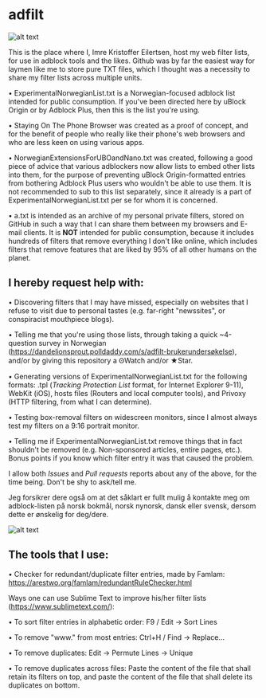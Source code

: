 # adfilt

![alt text](https://raw.githubusercontent.com/DandelionSprout/adfilt/master/Images/Adfilt%20logo%202.png)

This is the place where I, Imre Kristoffer Eilertsen, host my web filter lists, for use in adblock tools and the likes. Github was by far the easiest way for laymen like me to store pure TXT files, which I thought was a necessity to share my filter lists across multiple units.

• ExperimentalNorwegianList.txt is a Norwegian-focused adblock list intended for public consumption. If you've been directed here by uBlock Origin or by Adblock Plus, then this is the list you're using.

• Staying On The Phone Browser was created as a proof of concept, and for the benefit of people who really like their phone's web browsers and who are less keen on using various apps.

• NorwegianExtensionsForUBOandNano.txt was created, following a good piece of advice that various adblockers now allow lists to embed other lists into them, for the purpose of preventing uBlock Origin-formatted entries from bothering Adblock Plus users who wouldn't be able to use them. It is not recommended to sub to this list separately, since it already is a part of ExperimentalNorwegianList.txt per se for whom it is concerned.

• a.txt is intended as an archive of my personal private filters, stored on GitHub in such a way that I can share them between my browsers and E-mail clients. It is __NOT__ intended for public consumption, because it includes hundreds of filters that remove everything I don't like online, which includes filters that remove features that are liked by 95% of all other humans on the planet.

## I hereby request help with:

• Discovering filters that I may have missed, especially on websites that I refuse to visit due to personal tastes (e.g. far-right "newssites", or conspiracist mouthpiece blogs).

• Telling me that you're using those lists, through taking a quick ~4-question survey in Norwegian (https://dandelionsprout.polldaddy.com/s/adfilt-brukerundersøkelse), and/or by giving this repository a ꙨWatch and/or ★Star.

• Generating versions of ExperimentalNorwegianList.txt for the following formats: .tpl (_Tracking Protection List_ format, for Internet Explorer 9-11), WebKit (iOS), hosts files (Routers and local computer tools), and Privoxy (HTTP filtering, from what I can determine).

• Testing box-removal filters on widescreen monitors, since I almost always test my filters on a 9:16 portrait monitor.

• Telling me if ExperimentalNorwegianList.txt remove things that in fact shouldn't be removed (e.g. Non-sponsored articles, entire pages, etc.). Bonus points if you know which filter entry it was that caused the problem.

I allow both _Issues_ and _Pull requests_ reports about any of the above, for the time being. Don't be shy to ask/tell me.

Jeg forsikrer dere også om at det såklart er fullt mulig å kontakte meg om adblock-listen på norsk bokmål, norsk nynorsk, dansk eller svensk, dersom dette er ønskelig for deg/dere.

![alt text](https://raw.githubusercontent.com/DandelionSprout/adfilt/master/Images/Spr%C3%A5kflagg.png)

## The tools that I use:

• Checker for redundant/duplicate filter entries, made by Famlam: https://arestwo.org/famlam/redundantRuleChecker.html

Ways one can use Sublime Text to improve his/her filter lists (https://www.sublimetext.com/):

• To sort filter entries in alphabetic order: F9 / Edit → Sort Lines

• To remove "www." from most entries: Ctrl+H / Find → Replace…

• To remove duplicates: Edit → Permute Lines → Unique

• To remove duplicates across files: Paste the content of the file that shall retain its filters on top, and paste the content of the file that shall delete its duplicates on bottom.
